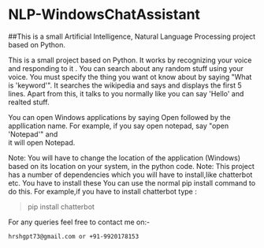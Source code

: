 # NLP-WindowsChatAssistant
##This is a small Artificial Intelligence, Natural Language Processing project based on Python.

This is a small project based on Python. It works by recognizing your voice and responding to it . You can search about any random stuff using 
your voice. You must specify the thing you want ot know about by saying "What is 'keyword'". It searches the wikipedia and says and displays the 
first 5 lines. Apart from this, it talks to you normally like you can say 'Hello' and realted stuff.

You can open Windows applications by saying Open followed by the appllication name. For example, if you say open notepad, say "open 'Notepad'" and  
it will open Notepad. 

Note: You will have to change the location of the application (Windows) based on its location on your system, in the python code.
Note: This project has a number of dependencies which you will have to install,like chatterbot etc. You have to install these
You can use the normal pip install command to do this.
For example,if you have to install chatterbot type :
> pip install chatterbot

For any queries feel free to contact me on:-
```
hrshgpt73@gmail.com or +91-9920178153
```




